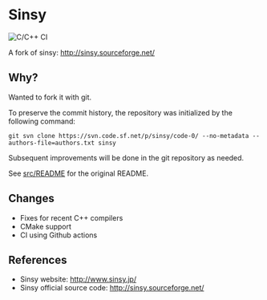 # Sinsy

![C/C++ CI](https://github.com/r9y9/sinsy/workflows/C/C++%20CI/badge.svg)

A fork of sinsy: http://sinsy.sourceforge.net/

## Why?

Wanted to fork it with git.

To preserve the commit history, the repository was initialized by the following command:

```
git svn clone https://svn.code.sf.net/p/sinsy/code-0/ --no-metadata --authors-file=authors.txt sinsy
```

Subsequent improvements will be done in the git repository as needed.

See [src/README](src/README) for the original README.

## Changes

- Fixes for recent C++ compilers
- CMake support
- CI using Github actions

## References

- Sinsy website: http://www.sinsy.jp/
- Sinsy official source code: http://sinsy.sourceforge.net/
